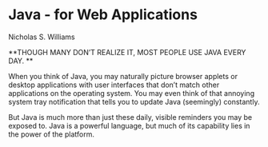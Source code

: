 # Java - for Web Applications

Nicholas S. Williams

**THOUGH MANY DON’T REALIZE IT, MOST PEOPLE USE JAVA EVERY DAY. **

When you think of Java, you may naturally picture browser applets or desktop applications with user interfaces that
don’t match other applications on the operating system. You may even think of that annoying system tray notification
that tells you to update Java (seemingly) constantly.

But Java is much more than just these daily, visible reminders you may be exposed to. Java is a powerful language,
but much of its capability lies in the power of the platform.








